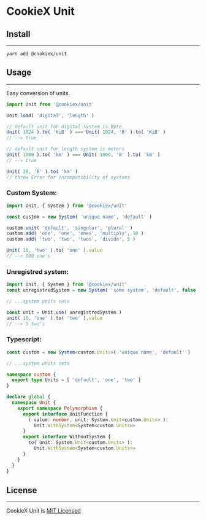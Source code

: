 # CookieX Unit

## Install
---
```
yarn add @cookiex/unit
```

## Usage
---
Easy conversion of units.
```ts
import Unit from '@cookiex/unit'

Unit.load( 'digital', 'length' )

// default unit for digital system is Byte
Unit( 1024 ).to( 'KiB' ) === Unit( 1024, 'B' ).to( 'KiB' )
// --> true

// default unit for length system is meters
Unit( 1000 ).to( 'km' ) === Unit( 1000, 'm' ).to( 'km' )
// --> true

Unit( 28, 'B' ).to( 'km' )
// throw Error for incompatibility of systems
```

### Custom System:
```ts
import Unit, { System } from '@cookiex/unit'

const custom = new System( 'unique name', 'default' )

custom.unit( 'default', 'singular', 'plural' )
custom.add( 'one', 'one', 'ones', 'multiply', 10 )
custom.add( 'two', 'two', 'twos', 'divide', 5 )

Unit( 10, 'two' ).to( 'one' ).value
// --> 500 one's
```

### Unregistred system:
```ts
import Unit, { System } from '@cookiex/unit'
const unregistredSystem = new System( 'some system', 'default', false )

// ...system units sets

const unit = Unit.use( unregistredSystem )
unit( 10, 'one' ).to( 'two' ).value
// --> 5 two's
```

### Typescript:
```ts
const custom = new System<custom.Units>( 'unique name', 'default' )

// ...system units sets

namespace custom {
  export type Units = [ 'default', 'one', 'two' ]
}

declare global {
  namespace Unit {
    export namespace Polymorphism {
      export interface UnitFunction {
        ( value: number, unit: System.Unit<custom.Units> ):
          Unit.WithSystem<System<custom.Units>>
      }
      export interface WithoutSystem {
        to( unit: System.Unit<custom.Units> ):
          Unit.WithSystem<System<custom.Units>>
      }
    }
  }
}
```

## License
---
CookieX Unit is [MIT Licensed](https://github.com/dev-cookiex/unit/blob/main/LICENSE)